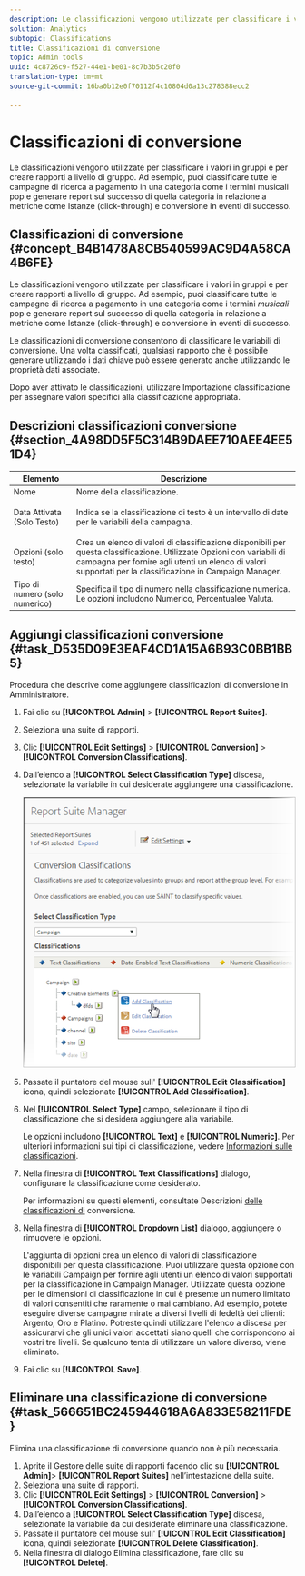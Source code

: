 ```yaml
---
description: Le classificazioni vengono utilizzate per classificare i valori in gruppi e per creare rapporti a livello di gruppo. Ad esempio, puoi classificare tutte le campagne di ricerca a pagamento in una categoria come i termini musicali pop e generare report sul successo di quella categoria in relazione a metriche come Istanze (click-through) e conversione in eventi di successo.
solution: Analytics
subtopic: Classifications
title: Classificazioni di conversione
topic: Admin tools
uuid: 4c8726c9-f527-44e1-be01-8c7b3b5c20f0
translation-type: tm+mt
source-git-commit: 16ba0b12e0f70112f4c10804d0a13c278388ecc2

---
```



# Classificazioni di conversione

Le classificazioni vengono utilizzate per classificare i valori in gruppi e per creare rapporti a livello di gruppo. Ad esempio, puoi classificare tutte le campagne di ricerca a pagamento in una categoria come i termini musicali pop e generare report sul successo di quella categoria in relazione a metriche come Istanze (click-through) e conversione in eventi di successo.

## Classificazioni di conversione {#concept_B4B1478A8CB540599AC9D4A58CA4B6FE}

Le classificazioni vengono utilizzate per classificare i valori in gruppi e per creare rapporti a livello di gruppo. Ad esempio, puoi classificare tutte le campagne di ricerca a pagamento in una categoria come i termini *musicali* pop e generare report sul successo di quella categoria in relazione a metriche come Istanze (click-through) e conversione in eventi di successo.

Le classificazioni di conversione consentono di classificare le variabili di conversione. Una volta classificati, qualsiasi rapporto che è possibile generare utilizzando i dati chiave può essere generato anche utilizzando le proprietà dati associate.

Dopo aver attivato le classificazioni, utilizzare Importazione [](/help/components/c-classifications2/c-classifications-importer/c-working-with-saint.md) classificazione per assegnare valori specifici alla classificazione appropriata.

## Descrizioni classificazioni conversione {#section_4A98DD5F5C314B9DAEE710AEE4EE51D4}

<table id="table_0B72C485467348E2A34BF913441F4AF5"> 
 <thead> 
  <tr> 
   <th colname="col1" class="entry"> Elemento </th> 
   <th colname="col2" class="entry"> Descrizione </th> 
  </tr> 
 </thead>
 <tbody> 
  <tr> 
   <td colname="col1"> <span class="wintitle"> Nome</span> </td> 
   <td colname="col2"> Nome della classificazione. </td> 
  </tr> 
  <tr> 
   <td colname="col1"> <span class="wintitle"> Data Attivata (Solo Testo)</span> </td> 
   <td colname="col2"> <p>Indica se la classificazione di testo è un intervallo di date per le variabili della campagna. </p> </td> 
  </tr> 
  <tr> 
   <td colname="col1"> <span class="wintitle"> Opzioni (solo testo)</span> </td> 
   <td colname="col2">Crea un elenco di valori di classificazione disponibili per questa classificazione. Utilizzate <span class="wintitle"> Opzioni</span> con variabili di campagna per fornire agli utenti un elenco di valori supportati per la classificazione in <span class="wintitle"> Campaign Manager</span>. </td> 
  </tr> 
  <tr> 
   <td colname="col1"> <span class="wintitle"> Tipo di numero (solo numerico)</span> </td> 
   <td colname="col2">Specifica il tipo di numero nella classificazione numerica. Le opzioni includono <span class="wintitle"> Numerico</span>, <span class="wintitle"> Percentuale</span>e <span class="wintitle"> Valuta</span>. </td> 
  </tr> 
 </tbody> 
</table>

## Aggiungi classificazioni conversione {#task_D535D09E3EAF4CD1A15A6B93C0BB1BB5}

<!-- 

t_classification_conversion.xml

 -->

Procedura che descrive come aggiungere classificazioni di conversione in Amministratore.

1. Fai clic su **[!UICONTROL Admin]** &gt; **[!UICONTROL Report Suites]**.
1. Seleziona una suite di rapporti.
1. Clic **[!UICONTROL Edit Settings]** &gt; **[!UICONTROL Conversion]** &gt; **[!UICONTROL Conversion Classifications]**.
1. Dall’elenco a **[!UICONTROL Select Classification Type]** discesa, selezionate la variabile in cui desiderate aggiungere una classificazione.

   ![Informazioni sul passaggio](assets/sub_class_create.png)

1. Passate il puntatore del mouse sull' **[!UICONTROL Edit Classification]** icona, quindi selezionate **[!UICONTROL Add Classification]**.
1. Nel **[!UICONTROL Select Type]** campo, selezionare il tipo di classificazione che si desidera aggiungere alla variabile.

   Le opzioni includono **[!UICONTROL Text]** e **[!UICONTROL Numeric]**. Per ulteriori informazioni sui tipi di classificazione, vedere [Informazioni sulle classificazioni](/help/components/c-classifications2/c-classifications.md).
1. Nella finestra di **[!UICONTROL Text Classifications]** dialogo, configurare la classificazione come desiderato.

   Per informazioni su questi elementi, consultate Descrizioni [delle classificazioni di](/help/components/c-classifications2/conversion-classifications.md#section_4A98DD5F5C314B9DAEE710AEE4EE51D4) conversione.

1. Nella finestra di **[!UICONTROL Dropdown List]** dialogo, aggiungere o rimuovere le opzioni.

   L'aggiunta di opzioni crea un elenco di valori di classificazione disponibili per questa classificazione. Puoi utilizzare questa opzione con le variabili Campaign per fornire agli utenti un elenco di valori supportati per la classificazione in Campaign Manager. Utilizzate questa opzione per le dimensioni di classificazione in cui è presente un numero limitato di valori consentiti che raramente o mai cambiano. Ad esempio, potete eseguire diverse campagne mirate a diversi livelli di fedeltà dei clienti: Argento, Oro e Platino. Potreste quindi utilizzare l'elenco a discesa per assicurarvi che gli unici valori accettati siano quelli che corrispondono ai vostri tre livelli. Se qualcuno tenta di utilizzare un valore diverso, viene eliminato.
1. Fai clic su **[!UICONTROL Save]**.

## Eliminare una classificazione di conversione {#task_566651BC245944618A6A833E58211FDE}

<!-- 

t_classification_delete_conversion.xml

 -->

Elimina una classificazione di conversione quando non è più necessaria.

1. Aprite il Gestore delle suite di rapporti facendo clic su **[!UICONTROL Admin]**&gt; **[!UICONTROL Report Suites]** nell’intestazione della suite.
1. Seleziona una suite di rapporti.
1. Clic **[!UICONTROL Edit Settings]** &gt; **[!UICONTROL Conversion]** &gt; **[!UICONTROL Conversion Classifications]**.
1. Dall’elenco a **[!UICONTROL Select Classification Type]** discesa, selezionate la variabile da cui desiderate eliminare una classificazione.
1. Passate il puntatore del mouse sull' **[!UICONTROL Edit Classification]** icona, quindi selezionate **[!UICONTROL Delete Classification]**.
1. Nella finestra di dialogo Elimina classificazione, fare clic su **[!UICONTROL Delete]**.
